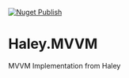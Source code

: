 [![Nuget Publish](https://github.com/rmsmech/HaleyMVVM/actions/workflows/dotnet-desktop.yml/badge.svg)](https://github.com/rmsmech/HaleyMVVM/actions/workflows/dotnet-desktop.yml)

# Haley.MVVM
MVVM Implementation from Haley
